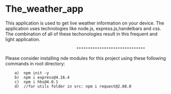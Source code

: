 # The_weather_app
This application is used to get live weather information on your device.
The application uses technologies like node.js, express.js,handelbars and css. The combination of all of these techonologies result in this frequent and light application.

                                   ******************************
 Please consider installing nde modules for this project using these following commands in root directory:
 
 
        a)  npm init -y
        b)  npm i express@4.16.4
        c)  npm i hbs@4.0.1
        d)  //for utils folder in src: npm i request@2.88.0
        

